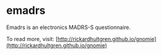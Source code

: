 # emadrs

Emadrs is an electronics MADRS-S questionnaire.

To read more, visit:
[http://rickardhultgren.github.io/gnomie](http://rickardhultgren.github.io/gnomie)
